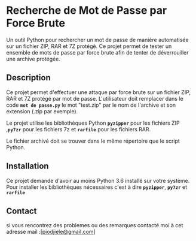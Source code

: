 # Recherche de Mot de Passe par Force Brute

Un outil Python pour rechercher un mot de passe de manière automatisée sur un fichier ZIP, RAR et 7Z protégé. Ce projet permet de tester un ensemble de mots de passe par force brute afin de tenter de déverrouiller une archive protégée.

## Description

Ce projet permet d'effectuer une attaque par force brute sur un fichier ZIP, RAR et 7Z protégé par mot de passe. L'utilisateur doit remplacer dans le code **`mot de passe.py`** le mot "test.zip" par le nom de l'archive et son extension (.zip par exemple).

Le projet utilise les bibliothèques Python **`pyzipper`** pour les fichiers ZIP ,**`py7zr`** pour les fichiers 7z et **`rarfile`** pour les fichiers RAR. 

Le fichier archivé doit se trouver dans le même répertoire que le script Python.

## Installation

Ce projet demande d'avoir au moins Python 3.6 installé sur votre système. Pour installer les bibliothèques nécessaires c'est à dire **`pyzipper`**, **`py7zr`** et **`rarfile`**

## Contact

si vous rencontrez des problemes ou des remarques contacté moi à cet adresse mail :[piodjiele@gmail.com]